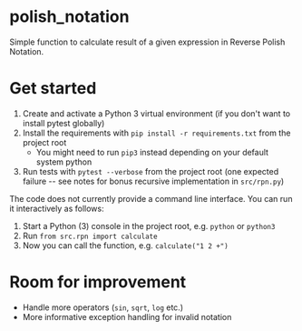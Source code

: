 # polish_notation
Simple function to calculate result of a given expression
in Reverse Polish Notation.

# Get started

1. Create and activate a Python 3 virtual environment (if you don't want to install pytest globally)
2. Install the requirements with `pip install -r requirements.txt` from the project root
   - You might need to run `pip3` instead depending on your default system python
3. Run tests with `pytest --verbose` from the project root (one expected failure -- see notes
   for bonus recursive implementation in `src/rpn.py`)

The code does not currently provide a command line interface. You can run it interactively as follows:

1. Start a Python (3) console in the project root, e.g. `python` or `python3`
2. Run `from src.rpn import calculate`
3. Now you can call the function, e.g. `calculate("1 2 +")`

# Room for improvement

- Handle more operators (`sin`, `sqrt`, `log` etc.)
- More informative exception handling for invalid notation
